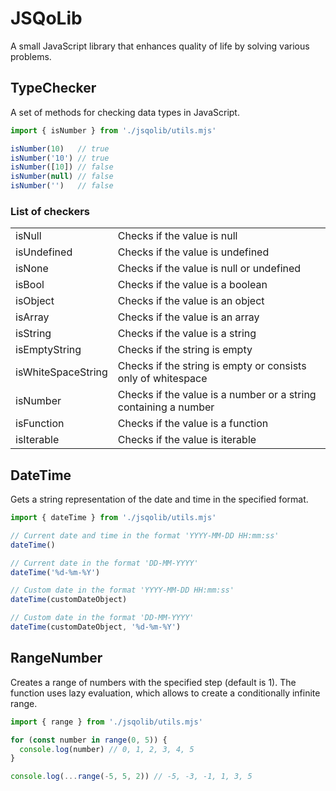 # JSQoLib

A small JavaScript library that enhances quality of life by solving various problems.

## TypeChecker

A set of methods for checking data types in JavaScript.

```javascript
import { isNumber } from './jsqolib/utils.mjs'

isNumber(10)   // true
isNumber('10') // true
isNumber([10]) // false
isNumber(null) // false
isNumber('')   // false
```

### List of checkers

|                    |                                                                 |
|--------------------|-----------------------------------------------------------------|
| isNull             | Checks if the value is null                                     |
| isUndefined        | Checks if the value is undefined                                |
| isNone             | Checks if the value is null or undefined                        |
| isBool             | Checks if the value is a boolean                                |
| isObject           | Checks if the value is an object                                |
| isArray            | Checks if the value is an array                                 |
| isString           | Checks if the value is a string                                 |
| isEmptyString      | Checks if the string is empty                                   |
| isWhiteSpaceString | Checks if the string is empty or consists only of whitespace    |
| isNumber           | Checks if the value is a number or a string containing a number |
| isFunction         | Checks if the value is a function                               |
| isIterable         | Checks if the value is iterable                                 |


## DateTime

Gets a string representation of the date and time in the specified format.

```javascript
import { dateTime } from './jsqolib/utils.mjs'

// Current date and time in the format 'YYYY-MM-DD HH:mm:ss'
dateTime()

// Current date in the format 'DD-MM-YYYY'
dateTime('%d-%m-%Y')

// Custom date in the format 'YYYY-MM-DD HH:mm:ss'
dateTime(customDateObject)

// Custom date in the format 'DD-MM-YYYY'
dateTime(customDateObject, '%d-%m-%Y')
```


## RangeNumber

Creates a range of numbers with the specified step (default is 1). The function uses lazy evaluation, which allows to create a conditionally infinite range.

```javascript
import { range } from './jsqolib/utils.mjs'

for (const number in range(0, 5)) {
  console.log(number) // 0, 1, 2, 3, 4, 5
}

console.log(...range(-5, 5, 2)) // -5, -3, -1, 1, 3, 5
```
